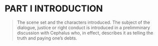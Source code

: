 # PART I INTRODUCTION

> The scene set and the characters introduced. The subject of the dialogue, justice or right conduct is introduced in a prelimminary discussion with Cephalus who, in effect, describes it as telling the truth and paying one’s debts.